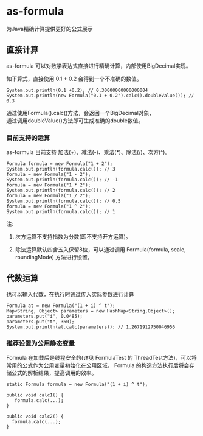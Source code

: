# as-formula
为Java精确计算提供更好的公式展示

## 直接计算

as-formula 可以对数学表达式直接进行精确计算，内部使用BigDecimal实现。

如下算式，直接使用 0.1 + 0.2 会得到一个不准确的数值。

```
System.out.println(0.1 +0.2); // 0.30000000000000004
System.out.println(new Formula("0.1 + 0.2").calc().doubleValue()); // 0.3
```

通过使用Formula().calc()方法，会返回一个BigDecimal对象，  
通过调用doubleValue()方法即可生成准确的double数值。  

### 目前支持的运算

as-formula 目前支持 加法(+)、减法(-)、乘法(*)、除法(/)、次方(^)。

```
Formula formula = new Formula("1 + 2");
System.out.println(formula.calc()); // 3
formula = new Formula("1 - 2");
System.out.println(formula.calc()); // -1
formula = new Formula("1 * 2");
System.out.println(formula.calc()); // 2
formula = new Formula("1 / 2");
System.out.println(formula.calc()); // 0.5
formula = new Formula("1 ^ 2");
System.out.println(formula.calc()); // 1
```

注: 

1. 次方运算不支持指数为分数(即不支持开方运算)。

2. 除法运算默认四舍五入保留8位，可以通过调用 Formula(formula, scale, roundingMode) 方法进行设置。


## 代数运算

也可以输入代数，在执行时通过传入实际参数进行计算

```
Formula at = new Formula("(1 + i) ^ t");
Map<String, Object> parameters = new HashMap<String,Object>();
parameters.put("i", 0.0485);
parameters.put("t", 360);
System.out.println(at.calc(parameters)); // 1.2671912750046956
```



### 推荐设置为公用静态变量

Formula 在加载后是线程安全的(详见 FormulaTest 的 ThreadTest方法)，可以将常用的公式作为公用变量初始化在公用区域，
Formula 的构造方法执行后将会存储公式的解析结果，提高调用的效率。

```
static Formula formula = new Formula("(1 + i) ^ t");

public void calc1() {
   formula.calc(...);
}

public void calc2() {
  formula.calc(...);
}
```